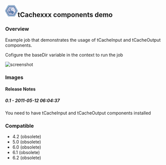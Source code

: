 ## <img src='./logo.jpg' width='40' height='40'>tCachexxx components demo

### Overview
Example job that demonstrates the usage of tCacheInput and tCacheOutput components.

Cofigure the baseDir variable in the context to run the job 


![screenshot](https://talendforge.org/exchange/tos/upload_tos/extension-370/screenshot.jpg)
### Images




#### Release Notes

##### 0.1 - 2011-05-12 06:04:37
You need to have tCacheInput and tCacheOutput components installed
### Compatible
 -  4.2 (obsolete)
 -   5.0 (obsolete)
 -   6.0 (obsolete)
 -   6.1 (obsolete)
 -   6.2 (obsolete)
